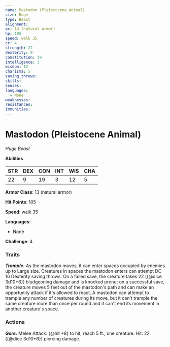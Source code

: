 ```yaml
---
name: Mastodon (Pleistocene Animal)
size: Huge
type: Beast
alignment: 
ac: 13 (natural armor)
hp: 105
speed: walk 35
cr: 4
strength: 22
dexterity: 9
constitution: 19
intelligence: 3
wisdom: 12
charisma: 5
saving_throws:
skills:
senses: 
languages:
  - None
weaknesses:
resistances:
immunities:
---
```


# Mastodon (Pleistocene Animal)

*Huge Beast*

**Abilities**

| STR | DEX | CON | INT | WIS | CHA |
| --- | --- | --- | --- | --- | --- |
| 22 | 9 | 19 | 3 | 12 | 5 |

**Armor Class**: 13 (natural armor)

**Hit Points**: 105

**Speed**: walk 35

**Languages**:
  - None

**Challenge**: 4

### Traits
***Trample.*** As the mastodon moves, it can enter spaces occupied by enemies up to Large size. Creatures in spaces the mastodon enters can attempt DC 16 Dexterity saving throws. On a failed save, the creature takes 22 ({@dice 3d10+6}) bludgeoning damage and is knocked prone; on a successful save, the creature moves 5 feet out of the mastodon's path and can make an opportunity attack if it's allowed to react. A mastodon can attempt to trample any number of creatures during its move, but it can't trample the same creature more than once per round and it can't end its movement in another creature's space.

### Actions
***Gore.*** Melee Attack: {@hit +8} to hit, reach 5 ft., one creature. Hit: 22 ({@dice 3d10+6}) piercing damage.

